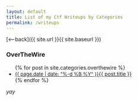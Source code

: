 ```yaml
---
layout: default
title: List of my Ctf Writeups by Categories
permalink: /writeups
---
```


[<--back]({{ site.url }}{{ site.baseurl }})
<br>
### OverTheWire

<ul>
  {% for post in site.categories.overthewire %}
    <li>
      <a href="{{ site.baseurl }}/{{ post.url }}"><font size=2px>{{ page.date | date: "%-d %B %Y" }}</font>{{ post.title }}</a>
    </li>
  {% endfor %}
</ul>

_yay_


<!-- <ul>
  {% for post in site.posts %}
    <li>
      <a href="{{ site.baseurl }}/{{ post.url }}">{{ post.title }}</a>
    </li>
  {% endfor %}
</ul> -->
